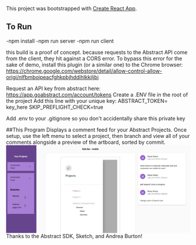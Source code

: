This project was bootstrapped with [Create React App](https://github.com/facebook/create-react-app).

## To Run
 -npm install
 -npm run server
 -npm run client

 this build is a proof of concept.  because requests to the Abstract API come from the client, they hit against a CORS error.  To bypass this error for the sake of demo, install this plugin (or a similar one) to the Chrome browser: https://chrome.google.com/webstore/detail/allow-control-allow-origi/nlfbmbojpeacfghkpbjhddihlkkiljbi

 Request an API key from abstract here: https://app.goabstract.com/account/tokens
 Create a .ENV file in the root of the project
 Add this line with your unique key: 
    ABSTRACT_TOKEN= key_here
    SKIP_PREFLIGHT_CHECK=true

 Add .env to your .gitignore so you don't accidentally share this private key



##This Program
Displays a comment feed for your Abstract Projects. Once setup, use the left menu to select a project, then branch and view all of your comments alongside a preview of the artboard, sorted by commit.
<img src="/public/view.png"
     alt="View"
     style="float: left; margin-right: 10px;" />


Thanks to the Abstract SDK, Sketch, and Andrea Burton!